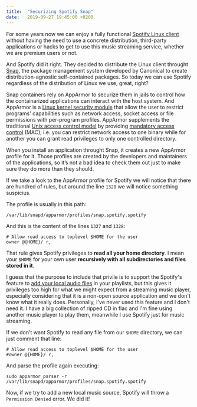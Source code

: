 ```yaml
---
title:  "Securizing Spotify Snap"
date:   2019-09-27 19:45:00 +0200
---
```

For some years now we can enjoy a fully functional [Spotify Linux client](https://www.spotify.com/us/download/linux/) without having the need to use a concrete distribution, third-party applications or hacks to get to use this music streaming service, whether we are premium users or not.

And Spotify did it right. They decided to distribute the Linux client throught [Snap](https://snapcraft.io/), the package management system developed by Canonical to create distribution-agnostic self-contained packages. So today we can use Spotify regardless of the distribution of Linux we use, great, right?

Snap containers rely on AppArmor to securize them in jails to control how the containarized applications can interact with the host system. And AppArmor is a [Linux kernel security module](https://en.wikipedia.org/wiki/Linux_Security_Modules) that allow the user to restrict programs' capabilities such as network access, socket access or file permissions with per-program profiles. AppArmor supplements the traditional [Unix access control model](https://en.wikipedia.org/wiki/Discretionary_access_control) by providing [mandatory access control](https://en.wikipedia.org/wiki/Mandatory_access_control) (MAC), i.e. you can restrict network access to one binary while for another you can grant read privileges to only one controlled directory.

When you install an application throught Snap, it creates a new AppArmor profile for it. Those profiles are created by the developers and maintainers of the applications, so it’s not a bad idea to check them out just to make sure they do more than they should.  

If we take a look to the AppArmor profile for Spotify we will notice that there are hundred of rules, but around the line `1328` we will notice something suspicius.

The profile is usually in this path:

```shell
/var/lib/snapd/apparmor/profiles/snap.spotify.spotify
```

And this is the content of the lines `1327` and `1328`:

```shell
# Allow read access to toplevel $HOME for the user
owner @{HOME}/ r,
```

That rule gives Spotify privileges to **read all your home directory**. I mean your `$HOME` for your own user **recursively with all subdirectories and files stored in it**.

I guess that the purpose to include that privile is to support the Spotify's feature to [add your local audio files](https://support.spotify.com/us/using_spotify/features/listen-to-local-files/) in your playlists, but this gives it privileges too high for what we might expect from a streaming music player, especially considering that it is a non-open source application and we don't know what it really does. Personally, I've never used this feature and I don't need it. I have a big collection of ripped CD in flac and I'm fine using another music player to play them, meanwhile I use Spotify just for music streaming.

If we don't want Spotify to read any file from our `$HOME` directory, we can just comment that line:

```shell
# Allow read access to toplevel $HOME for the user
#owner @{HOME}/ r,
```

And parse the profile again executing:

```shell
sudo apparmor_parser -r /var/lib/snapd/apparmor/profiles/snap.spotify.spotify
```

Now, if we try to add a new local music source, Spotify will throw a `Permission Denied` error. We did it!

